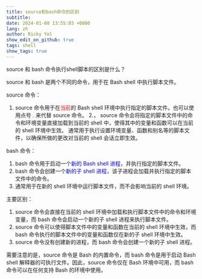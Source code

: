 ```yaml
---
title: source和bash命令的区别
subtitle:
date: 2024-01-08 13:55:03 +0800
lang: zh
author: Ricky Yel
show_edit_on_github: true
tags: shell
show_tags: true
---
```


source 和 bash 命令执行shell脚本的区别是什么？
<!--more-->

source 和 bash 是两个不同的命令，用于在 Bash shell 中执行脚本文件。

source 命令：

1. source 命令用于在<font color =red>当前</font>的 Bash shell 环境中执行指定的脚本文件。也可以使用点号 . 来代替 source 命令。
2.， source 命令会将指定的脚本文件中的命令和环境变量直接加载到当前的 shell 中，使得其中的变量和函数可以在当前的 shell 环境中生效。
通常用于执行设置环境变量、函数和别名等的脚本文件，以确保所做的更改对当前的 shell 会话立即生效。

bash 命令：

1. bash 命令用于启动一个<font color = blue>新的 Bash shell 进程</font>，并执行指定的脚本文件。
2. bash 命令会创建一个<font color = blue>新的子 shell 进程</font>，该子进程会加载并执行指定的脚本文件中的命令。
3. 通常用于在新的 shell 环境中运行脚本文件，而不会影响当前的 shell 环境。

主要区别：

1. source 命令会直接在当前的 shell 环境中加载和执行脚本文件中的命令和环境变量，而 bash 命令会启动一个新的子 shell 进程来执行脚本文件。
2. source 命令可以使得脚本文件中的变量和函数在当前的 shell 环境中生效，而 bash 命令执行的脚本文件中的变量和函数仅在新的子 shell 环境中生效。
3. source 命令没有创建新的进程，而 bash 命令会创建一个新的子 shell 进程。

需要注意的是，source 命令是 Bash 的内置命令，而 bash 命令是用于启动 Bash shell 解释器的可执行文件。因此，source 命令仅在 Bash 环境中可用，而 bash 命令可以在任何支持 Bash 的环境中使用。
